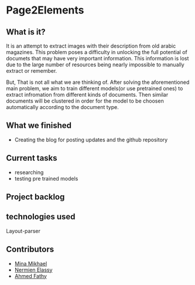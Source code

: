 # Page2Elements
## What is it?
It is an attempt to extract images  with their description from old arabic magazines. This problem poses a difficulty in unlocking the full potential of documets that may have very important information. This information is lost due to the large number of resources being nearly impossible to manually extract or remember.

But, That is not all what we are thinking of. After solving the aforementioned main problem, we aim to train different models(or use pretrained ones) to extract infromation from different kinds of documents. Then similar documents will be clustered in order for the model to be choosen automatically according to the document type.

## What we finished
* Creating the blog for posting updates and the github repository

## Current tasks
* researching
* testing pre trained models

## Project backlog


## technologies used
Layout-parser

## Contributors
* [Mina Mikhael](https://www.linkedin.com/in/minawmikhael/)
* [Nermien Elassy](https://www.linkedin.com/in/nermien-elassy-157200203/)
* [Ahmed Fathy](https://www.linkedin.com/in/ahmedfathy16019/)

